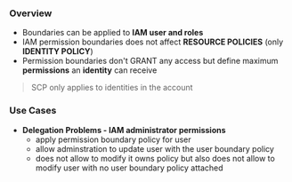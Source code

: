 
### Overview
- Boundaries can be applied to **IAM user and roles**
- IAM permission boundaries does not affect **RESOURCE POLICIES** (only **IDENTITY POLICY**)
- Permission boundaries don't GRANT any access but define maximum **permissions** an  **identity** can receive
 
> SCP only applies to identities in the account
### Use Cases
- **Delegation Problems - IAM administrator permissions**
    - apply permission boundary policy for user 
    - allow adminstration to update user with the user boundary policy
    - does not allow to modify it owns policy but also does not allow to modify user with no user boundary policy attached